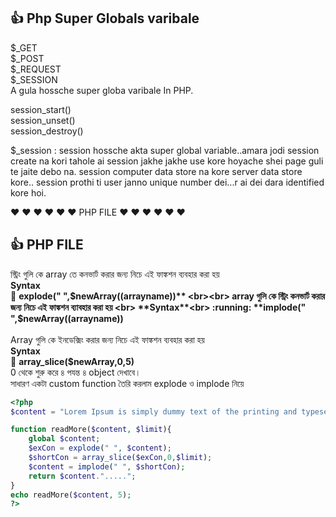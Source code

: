 ## :+1: Php Super Globals varibale</br>
$_GET</br>
$_POST</br>
$_REQUEST </br>
$_SESSION</br>
A gula hossche super globa varibale In PHP.</br>

session_start()</br>
session_unset()</br>
session_destroy()</br>

$_session : session hossche akta super global variable..amara jodi session create na kori tahole ai session jakhe jakhe use kore hoyache shei page guli te jaite debo na.
session computer data store na kore server data store kore.. session prothi ti user janno unique number dei...r ai dei dara identified kore hoi.

:heart: :heart: :heart: :heart: :heart: :heart: PHP FILE :heart: :heart: :heart: :heart: :heart: :heart:<br>
## :+1: **PHP FILE**<br>
স্ট্রিং গুলি কে array তে কনভার্ট করার জন্য নিচে এই ফাঙ্কশন ব্যবহার করা হয়  <br>
**Syntax<br>**
:running: **explode(" ",$newArray((arrayname))** <br><br>
array গুলি কে স্ট্রিং কনভার্ট করার জন্য নিচে এই ফাঙ্কশন ব্যাবহার করা হয় <br>
**Syntax**<br>
:running: **implode(" ",$newArray((arrayname))**<br><br>
Array গুলি কে ইনডেক্সিং করার জন্য নিচে এই ফাঙ্কশন ব্যবহার করা হয় <br> 
**Syntax**<br>
:running: **array_slice($newArray,0,5)**<br>
0 থেকে শুরু করে ৪ পযন্ত ৪ object দেখাবে। <br>
সাধারণ একটা custom function তৈরি করলাম explode ও implode নিয়ে <br>
```php 
<?php
$content = "Lorem Ipsum is simply dummy text of the printing and typesetting industry.";

function readMore($content, $limit){
	global $content;
	$exCon = explode(" ", $content);
	$shortCon = array_slice($exCon,0,$limit);
	$content = implode(" ", $shortCon);
	return $content.".....";
}
echo readMore($content, 5);
?>
 
